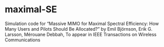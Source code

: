 # maximal-SE
Simulation code for “Massive MIMO for Maximal Spectral Efficiency: How Many Users and Pilots Should Be Allocated?” by Emil Björnson, Erik G. Larsson, Mérouane Debbah, To appear in IEEE Transactions on Wireless Communications
